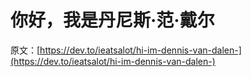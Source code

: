 # 你好，我是丹尼斯·范·戴尔

原文：[https://dev.to/ieatsalot/hi-im-dennis-van-dalen-](https://dev.to/ieatsalot/hi-im-dennis-van-dalen-)